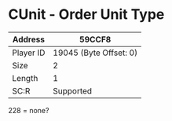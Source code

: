
#  CUnit - Order Unit Type
Address   | 59CCF8
----------|-------------
Player ID | 19045 (Byte Offset: 0)
Size 	  | 2
Length 	  | 1
SC:R      | Supported

228 = none?
